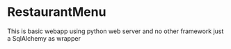 # RestaurantMenu
This is basic webapp using python web server and no other framework just a SqlAlchemy as wrapper
